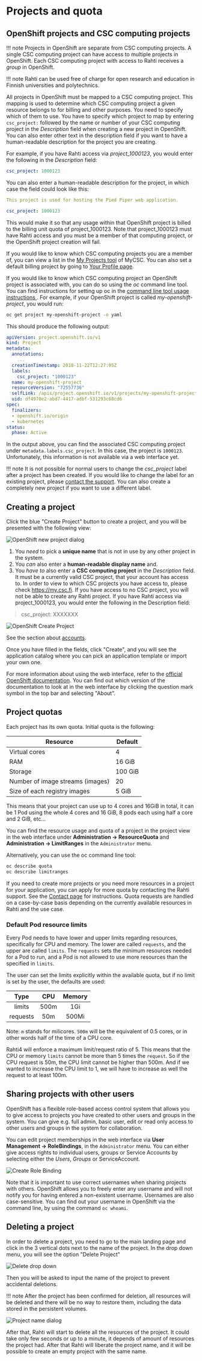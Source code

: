 # Projects and quota

## OpenShift projects and CSC computing projects

!!! note
    Projects in OpenShift are separate from CSC computing projects. A single CSC
    computing project can have access to multiple projects in OpenShift.
    Each CSC computing project with access to Rahti receives a *group* in
    OpenShift.

!!! note
    Rahti can be used free of charge for open research and
    education in Finnish universities and polytechnics.

All projects in OpenShift must be mapped to a CSC computing project. This
mapping is used to determine which CSC computing project a given resource
belongs to for billing and other purposes. You need to
specify which of them to use. You have to specify which project to map by entering `csc_project:` followed
by the name or number of your CSC computing project in the _Description_ field
when creating a new project in OpenShift. You can also enter other text in the
description field if you want to have a human-readable description for
the project you are creating.

For example, if you have Rahti access via *project_1000123*, you would
enter the following in the _Description_ field:

```yaml
csc_project: 1000123
```

You can also enter a human-readable description for the project, in which case
the field could look like this:

```yaml
This project is used for hosting the Pied Piper web application.

csc_project: 1000123
```

This would make it so that any usage within that OpenShift project is billed
to the billing unit quota of project_1000123. Note that project_1000123 must
have Rahti access and you must be a member of that computing project,
or the OpenShift project creation will fail.

If you would like to know which CSC computing projects you are a member of, you
can view a list in the [My Projects
tool](https://my.csc.fi/myProjects) of MyCSC. You can also set a default 
billing project by going to [Your Profile page](https://my.csc.fi/myProfile). 

If you would like to know which CSC computing project an OpenShift project is
associated with, you can do so using the _oc_ command line tool. You can find
instructions for setting up oc in the [command line tool usage
instructions ](../cli/). For example, if your OpenShift project is called
*my-openshift-project*, you would run:

```bash
oc get project my-openshift-project -o yaml
```

This should produce the following output:

```yaml
apiVersion: project.openshift.io/v1
kind: Project
metadata:
  annotations:
    ...
  creationTimestamp: 2018-11-22T12:27:05Z
  labels:
    csc_project: "1000123"
  name: my-openshift-project
  resourceVersion: "72557736"
  selfLink: /apis/project.openshift.io/v1/projects/my-openshift-project
  uid: df4970e2-abd7-4417-adbf-531293c68cd6
spec:
  finalizers:
  - openshift.io/origin
  - kubernetes
status:
  phase: Active
```

In the output above, you can find the associated CSC computing project under
`metadata.labels.csc_project`. In this case, the project is `1000123`.
Unfortunately, this information is not available via a web interface yet.

!!! note
    It is not possible for normal users to change the *csc_project* label
    after a project has been created. If you would like to change the label for
    an existing project, please [contact the support](/support/contact/). You can also create
    a completely new project if you want to use a different label.

## Creating a project

Click the blue "Create Project" button to create a project, and you will be
presented with the following view:

![OpenShift new project dialog](img/new_project_dialog_4.png)

1. You *need* to pick a **unique name** that is not in use by any other project
in the system.
1. You *can* also enter a **human-readable display name** and.
1. You *have to* also enter a **CSC computing project** in the _Description_ field. It must be a currently valid CSC project, that your account has access to. In order to view to which CSC projects you have access to, please check <https://my.csc.fi>. If you have access to no CSC project, you will not be able to create any Rahti project. If you have Rahti access via project_1000123, you would enter the following in the Description field:

> csc_project: XXXXXXX

![OpenShift Create Project](img/create_project_dialog_4.png)

See the section about [accounts](/accounts/).

Once you have filled in the fields, click "Create", and you will see the application
catalog where you can pick an application template or import your
own one.

For more information about using the web interface, refer to the
[official OpenShift documentation](https://docs.okd.io/). You can find
out which version of the documentation to look at in the web interface by
clicking the question mark symbol in the top bar and selecting "About".

## Project quotas

Each project has its own quota. Initial quota is the following:

| Resource                         | Default |
|----------------------------------|---------|
| Virtual cores                    | 4       |
| RAM                              | 16 GiB  |
| Storage                          | 100 GiB |
| Number of image streams (images) | 20      |
| Size of each registry images     | 5 GiB   |

This means that your project can use up to 4 cores and 16GiB in total, it can be 1 Pod using the whole 4 cores and 16 GiB, 8 pods each using half a core and 2 GiB, etc...

You can find the resource usage and quota of a project in the project view in
the web interface under **Administration -> ResourceQuota** and **Administration -> LimitRanges** in the `Administrator` menu.

Alternatively, you can use the oc command line tool:

```bash
oc describe quota
oc describe limitranges
```

If you need to create more projects or you need more resources in a project for
your application, you can apply for more quota by contacting the Rahti
support. See the [Contact page](/support/contact/) for instructions. Quota requests are
handled on a case-by-case basis depending on the currently available resources
in Rahti and the use case.

### Default Pod resource limits

Every Pod needs to have lower and upper limits regarding resources, specifically for CPU and memory. The lower are called `requests`, and the upper are called `limits`. The `requests` sets the minimum resources needed for a  Pod to run, and a Pod is not allowed to use more resources than the specified in `limits`.

The user can set the limits explicitly within the available quota, but if no limit is set by the user, the defaults are used:

|Type|CPU|Memory|
|:-:|:-:|:-:|
|limits|500m|1Gi|
|requests|50m|500Mi|

Note: `m` stands for milicores. `500m` will be the equivalent of 0.5 cores, or in other words half of the time of a CPU core.

Rahti4 will enforce a maximum limit/request ratio of 5. This means that the CPU or memory `limits` cannot be more than 5 times the `request`. So if the CPU request is 50m, the CPU limit cannot be higher than 500m. And if we wanted to increase the CPU limit to 1, we will have to increase as well the request to at least 100m.

## Sharing projects with other users

OpenShift has a flexible role-based access control system that allows you to
give access to projects you have created to other users and groups in the system.
You can give e.g. full admin, basic user, edit or read only access to other
users and groups in the system for collaboration.

You can edit project memberships in the web interface via **User Management ->
RoleBindings**, in the `Administrator` menu. You can either give access rights to individual users, groups or Service Accounts by selecting either the _Users_,  _Groups_ or ServiceAccount.

![Create Role Binding](img/Create_role_binding.png)

Note that it is important to use correct usernames when sharing projects
with others. OpenShift allows you to freely enter any username and will not notify
you for having entered a non-existent username. Usernames are also case-sensitive.
You can find out your username in OpenShift via the command line, by using the command `oc whoami`.

## Deleting a project

In order to delete a project, you need to go to the main landing page and click in the 3 vertical dots next to the name of the project. In the drop down menu, you will see the option "Delete Project"

![Delete drop down](img/delete_project_menu.png)

Then you will be asked to input the name of the project to prevent accidental deletions.

!!! note
    After the project has been confirmed for deletion, all resources will be deleted and there will be no way to restore them, including the data stored in the persistent volumes.

![Project name dialog](img/delete_project_name.png)

After that, Rahti will start to delete all the resources of the project. It could take only few seconds or up to a minute, it depends of amount of resources the project had. After that Rahti will liberate the project name, and it will be possible to create an empty project with the same name.
